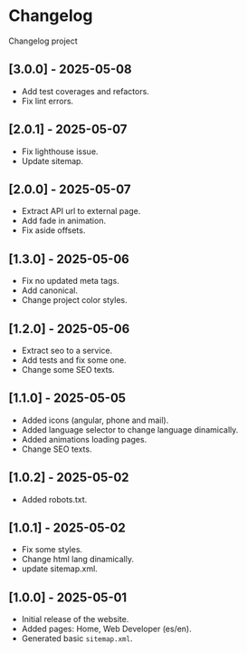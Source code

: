 # Changelog

Changelog project

## [3.0.0] - 2025-05-08

- Add test coverages and refactors.
- Fix lint errors.

## [2.0.1] - 2025-05-07

- Fix lighthouse issue.
- Update sitemap.

## [2.0.0] - 2025-05-07

- Extract API url to external page.
- Add fade in animation.
- Fix aside offsets.

## [1.3.0] - 2025-05-06

- Fix no updated meta tags.
- Add canonical.
- Change project color styles.

## [1.2.0] - 2025-05-06

- Extract seo to a service.
- Add tests and fix some one.
- Change some SEO texts.

## [1.1.0] - 2025-05-05

- Added icons (angular, phone and mail).
- Added language selector to change language dinamically.
- Added animations loading pages.
- Change SEO texts.

## [1.0.2] - 2025-05-02

- Added robots.txt.

## [1.0.1] - 2025-05-02

- Fix some styles.
- Change html lang dinamically.
- update sitemap.xml.

## [1.0.0] - 2025-05-01

- Initial release of the website.
- Added pages: Home, Web Developer (es/en).
- Generated basic `sitemap.xml`.
